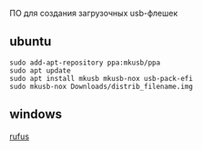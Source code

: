 ПО для создания загрузочных usb-флешек

## ubuntu

```text
sudo add-apt-repository ppa:mkusb/ppa
sudo apt update
sudo apt install mkusb mkusb-nox usb-pack-efi
sudo mkusb-nox Downloads/distrib_filename.img
```

## windows

[rufus](https://rufus.ie/)
